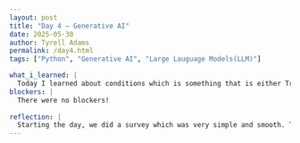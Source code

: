 ```yaml
---
layout: post
title: "Day 4 – Generative AI"
date: 2025-05-30
author: Tyrell Adams
permalink: /day4.html
tags: ["Python", "Generative AI", "Large Lauguage Models(LLM)"]

what_i_learned: |
  Today I learned about conditions which is something that is either True or False in coding, Keywords which is a specail word in programming that can't be overwritten, if else and if statements for decision-making under certain conditions and these fall under the boolean data type. Relational and logical operators fall under this and they are ==, !=, <, <=, >, >=, as well as the "and", "or", and "not" statement. Lastly we learned about Generative AI which is artifical intelligence that can create and gnerate new content like images, audio, video, and text.
blockers: |
  There were no blockers!
  
reflection: |
  Starting the day, we did a survey which was very simple and smooth. The python lesson after that was very informal and I clearly understood everything that was being taught. Shortly after the python lesson, there was a very informal powerpoint on generative AI with hands-on activites which was fun and interesting. Finally to end the day, we went over a variety of pictures and tried to figue out if they were AI or real which I really enjoyed. 
---
```

